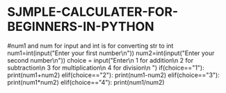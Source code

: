# SJMPLE-CALCULATER-FOR-BEGINNERS-IN-PYTHON
#num1 and num for input and int is for converting str to int
num1=int(input("Enter your first number\n"))
num2=int(input("Enter your second number\n"))
choice = input("Enter\n 1 for addition\n 2 for subtraction\n 3 for multiplication\n 4 for division\n ")
if(choice=="1"):
	print(num1+num2)
elif(choice=="2"):
	print(num1-num2)
elif(choice=="3"):
	print(num1*num2)
elif(choice=="4"):
	print(num1/num2)
